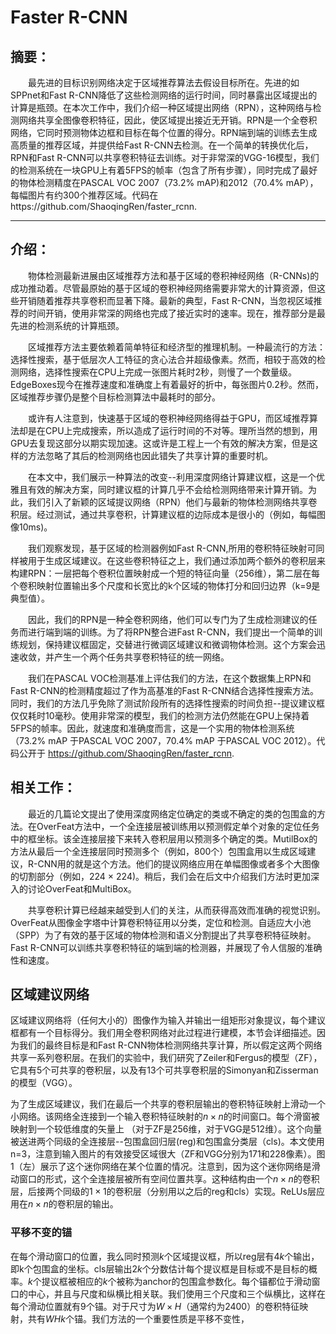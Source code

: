 ﻿# Faster R-CNN
## 摘要：
　　最先进的目标识别网络决定于区域推荐算法去假设目标所在。先进的如SPPnet和Fast R-CNN降低了这些检测网络的运行时间，同时暴露出区域提出的计算是瓶颈。在本次工作中，我们介绍一种区域提出网络（RPN），这种网络与检测网络共享全图像卷积特征，因此，使区域提出接近无开销。RPN是一个全卷积网络，它同时预测物体边框和目标在每个位置的得分。RPN端到端的训练去生成高质量的推荐区域，并提供给Fast R-CNN去检测。在一个简单的转换优化后，RPN和Fast R-CNN可以共享卷积特征去训练。对于非常深的VGG-16模型，我们的检测系统在一块GPU上有着5FPS的帧率（包含了所有步骤），同时完成了最好的物体检测精度在PASCAL VOC 2007（73.2% mAP)和2012（70.4% mAP），每幅图片有约300个推荐区域。代码在https://github.com/ShaoqingRen/faster_rcnn.

---
## 介绍：
　　物体检测最新进展由区域推荐方法和基于区域的卷积神经网络（R-CNNs)的成功推动着。尽管最原始的基于区域的卷积神经网络需要非常大的计算资源，但这些开销随着推荐共享卷积而显著下降。最新的典型，Fast R-CNN，当忽视区域推荐的时间开销，使用非常深的网络也完成了接近实时的速率。现在，推荐部分是最先进的检测系统的计算瓶颈。

　　区域推荐方法主要依赖着简单特征和经济型的推理机制。一种最流行的方法：选择性搜索，基于低层次人工特征的贪心法合并超级像素。然而，相较于高效的检测网络，选择性搜索在CPU上完成一张图片耗时2秒，则慢了一个数量级。EdgeBoxes现今在推荐速度和准确度上有着最好的折中，每张图片0.2秒。然而，区域推荐步骤仍是整个目标检测算法中最耗时的部分。

　　或许有人注意到，快速基于区域的卷积神经网络得益于GPU，而区域推荐算法却是在CPU上完成搜索，所以造成了运行时间的不对等。理所当然的想到，用GPU去复现这部分以期实现加速。这或许是工程上一个有效的解决方案，但是这样的方法忽略了其后的检测网络也因此错失了共享计算的重要时机。

　　在本文中，我们展示一种算法的改变--利用深度网络计算建议框，这是一个优雅且有效的解决方案，同时建议框的计算几乎不会给检测网络带来计算开销。为此，我们引入了新颖的区域提议网络（RPN）他们与最新的物体检测网络共享卷积层。经过测试，通过共享卷积，计算建议框的边际成本是很小的（例如，每幅图像10ms)。

　　我们观察发现，基于区域的检测器例如Fast R-CNN,所用的卷积特征映射可同样被用于生成区域建议。在这些卷积特征之上，我们通过添加两个额外的卷积层来构建RPN：一层把每个卷积位置映射成一个短的特征向量（256维），第二层在每个卷积映射位置输出多个尺度和长宽比的k个区域的物体打分和回归边界（k=9是典型值）。

　　因此，我们的RPN是一种全卷积网络，他们可以专门为了生成检测建议的任务而进行端到端的训练。为了将RPN整合进Fast R-CNN，我们提出一个简单的训练规划，保持建议框固定，交替进行微调区域建议和微调物体检测。这个方案会迅速收敛，并产生一个两个任务共享卷积特征的统一网络。

　　我们在PASCAL VOC检测基准上评估我们的方法，在这个数据集上RPN和Fast R-CNN的检测精度超过了作为高基准的Fast R-CNN结合选择性搜索方法。同时，我们的方法几乎免除了测试阶段所有的选择性搜索的时间负担--提议建议框仅仅耗时10毫秒。使用非常深的模型，我们的检测方法仍然能在GPU上保持着5FPS的帧率。因此，就速度和准确度而言，这是一个实用的物体检测系统（73.2% mAP 于PASCAL VOC 2007，70.4% mAP 于PASCAL VOC 2012）。代码公开于 https://github.com/ShaoqingRen/faster_rcnn.


## 相关工作：
　　最近的几篇论文提出了使用深度网络定位确定的类或不确定的类的包围盒的方法。在OverFeat方法中，一个全连接层被训练用以预测假定单个对象的定位任务中的框坐标。该全连接层接下来转入卷积层用以预测多个确定的类。MutilBox的方法从最后一个全连接层同时预测多个（例如，800个）包围盒用以生成区域建议，R-CNN用的就是这个方法。他们的提议网络应用在单幅图像或者多个大图像的切割部分（例如，224 $\times$ 224)。稍后，我们会在后文中介绍我们方法时更加深入的讨论OverFeat和MultiBox。

　　共享卷积计算已经越来越受到人们的关注，从而获得高效而准确的视觉识别。OverFeat从图像金字塔中计算卷积特征用以分类，定位和检测。自适应大小池（SPP）为了有效的基于区域的物体检测和语义分割提出了共享卷积特征映射。Fast R-CNN可以训练共享卷积特征的端到端的检测器，并展现了令人信服的准确性和速度。

## 区域建议网络
区域建议网络将（任何大小的）图像作为输入并输出一组矩形对象提议，每个建议框都有一个目标得分。我们用全卷积网络对此过程进行建模，本节会详细描述。因为我们的最终目标是和Fast R-CNN物体检测网络共享计算，所以假定这两个网络共享一系列卷积层。在我们的实验中，我们研究了Zeiler和Fergus的模型（ZF），它具有5个可共享的卷积层，以及有13个可共享卷积层的Simonyan和Zisserman的模型（VGG）。

为了生成区域建议，我们在最后一个共享的卷积层输出的卷积特征映射上滑动一个小网络。该网络全连接到一个输入卷积特征映射的$n \times n$的时间窗口。每个滑窗被映射到一个较低维度的矢量上 （对于ZF是256维，对于VGG是512维）。这个向量被送进两个同级的全连接层--包围盒回归层(reg)和包围盒分类层（cls)。本文使用n=3，注意到输入图片的有效接受区域很大（ZF和VGG分别为171和228像素）。图1（左）展示了这个迷你网络在某个位置的情况。注意到，因为这个迷你网络是滑动窗口的形式，这个全连接层被所有空间位置共享。这种结构由一个$n \times n$的卷积层，后接两个同级的$1 \times 1$的卷积层（分别用以之后的reg和cls）实现。ReLUs层应用在$n \times n$的卷积层的输出。

### 平移不变的锚
在每个滑动窗口的位置，我么同时预测$k$个区域提议框，所以reg层有$4k$个输出，即k个包围盒的坐标。cls层输出$2k$个分数估计每个提议框是目标或不是目标的概率。$k$个提议框被相应的$k$个被称为anchor的包围盒参数化。每个锚都位于滑动窗口的中心，并且与尺度和纵横比相关联。我们使用三个尺度和三个纵横比，这样在每个滑动位置就有9个锚。对于尺寸为$W \times H$（通常约为2400）的卷积特征映射，共有$WHk$个锚。我们方法的一个重要性质是平移不变性，